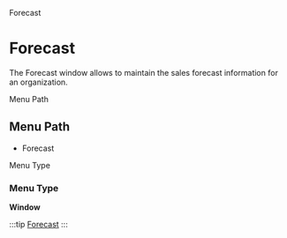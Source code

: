 
Forecast
# Forecast


The Forecast window allows to maintain the sales forecast information for an organization.

Menu Path
## Menu Path



- Forecast

Menu Type
### Menu Type

**Window**


:::tip
[Forecast](functional-guide/window/window-forecast.md)
:::